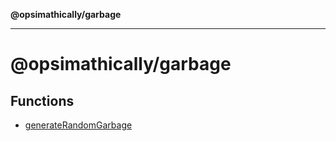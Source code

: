 **@opsimathically/garbage**

***

# @opsimathically/garbage

## Functions

- [generateRandomGarbage](functions/generateRandomGarbage.md)
